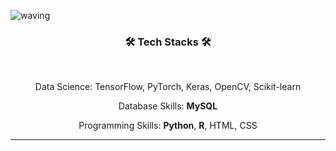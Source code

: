 

![waving](https://capsule-render.vercel.app/api?type=waving&height=200&text=Jihye's_GIT!&fontAlign=55&fontAlignY=45&color=gradient)


<div align="center"><h3 align="center">
  <b> 🛠 Tech Stacks 🛠 </b></h3>
</br>
<p align="center">
<!-- <img src="https://img.shields.io/badge/python-3776AB?style=plastic&logo=Python&logoColor=white"/></a> &nbsp
<img src="https://img.shields.io/badge/Java-007396?style=flat&logo=Java&logoColor=white"/></a>&nbsp
<img src="https://img.shields.io/badge/MySQL-4479A1?style=plastic&logo=MySQL&logoColor=white"/></a> &nbsp
<img src="https://img.shields.io/badge/HTML5-E34F26?style=plastic&logo=HTML5&logoColor=white"/></a> &nbsp
<img src="https://img.shields.io/badge/CSS3-1572B6?style=plastic&logo=CSS3&logoColor=white"/></a> &nbsp<br>
<img src="https://img.shields.io/badge/Apache-D22128?style=plastic&logo=Apache&logoColor=white"/></a> &nbsp
<img src="https://img.shields.io/badge/PHP-777BB4?style=plastic&logo=PHP&logoColor=white"/></a> &nbsp<br>
<img src="https://img.shields.io/badge/Google Colab-F9AB00?style=plastic&logo=Google Colab&logoColor=white"/></a> &nbsp
<img src="https://img.shields.io/badge/Visual Studio Code-007ACC?style=plastic&logo=Visual Studio Code&logoColor=white"/></a> &nbsp <br>
<img src="https://img.shields.io/badge/Yolo-00FFFF?style=plastic&logo=Yolo&logoColor=white"/></a> &nbsp <br>
<img src="https://img.shields.io/badge/Amazon AWS-232F3E?style=plastic&logo=Amazon%20AWS&logoColor=white"/></a> &nbsp
<img src="https://img.shields.io/badge/Amazon EC2-FF9900?style=plastic&logo=Amazon EC2&logoColor=white"/></a> &nbsp<br>
<img src="https://img.shields.io/badge/Grafana-F46800?style=plastic&logo=Grafana&logoColor=white"/></a> &nbsp<br>
<img src="https://img.shields.io/badge/Adobe Photoshop-3F4F75?style=flat&logo=Adobe Photoshop&logoColor=white"/></a>&nbsp<br> -->
Data Science: TensorFlow, PyTorch, Keras, OpenCV, Scikit-learn

Database Skills: **MySQL**

<!-- Data Visualisation: **Tableau, Google Data Studio**, Metabase   -->

Programming Skills: **Python**, **R**, HTML, CSS



----------------
<div align="center">
<!-- 📄 Projects 📄 -->
<!-- <br></br>

[![Parking-System](https://github-readme-stats.vercel.app/api/pin/?username=lullu303&repo=Tippingpoint&theme=tokyonight)](https://github.com/whddhks/TippingPoint)
[![SmartWindow](https://github-readme-stats.vercel.app/api/pin/?username=lullu303&repo=SmartWindow&theme=tokyonight)](https://github.com/lullu303/Window23)
[![Diary-System](https://github-readme-stats.vercel.app/api/pin/?username=lullu303&repo=Make_Joy&theme=tokyonight)](https://github.com/lullu303/Make_Joy.git)
[![Data_Analysis](https://github-readme-stats.vercel.app/api/pin/?username=lullu303&repo=RPG_PJT&theme=tokyonight)](https://github.com/lullu303/RPG_PJT)
[![HTML](https://github-readme-stats.vercel.app/api/pin/?username=lullu303&repo=HTML&theme=tokyonight)](https://github.com/lullu303/HTML)
[![Data-Science](https://github-readme-stats.vercel.app/api/pin/?username=lullu303&repo=DataScience&theme=tokyonight)](https://github.com/lullu303/DataScience)
[![Data-Science2](https://github-readme-stats.vercel.app/api/pin/?username=lullu303&repo=DataScience2&theme=tokyonight)](https://github.com/lullu303/DataScience2)

<!-- [![blocking-hate-speech](https://github-readme-stats.vercel.app/api/pin/?username=DAWUNHAN&repo=BERT-detect-hate-speech&theme=tokyonight)](https://github.com/DAWUNHAN/BERT-detect-hate-speech) -->

